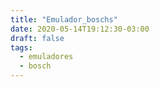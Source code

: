 ```yaml
---
title: "Emulador_boschs"
date: 2020-05-14T19:12:30-03:00
draft: false
tags:
  - emuladores
  - bosch
---
```

